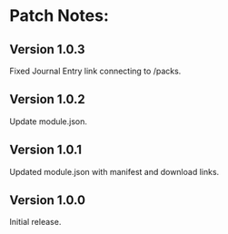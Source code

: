 # Patch Notes:

## Version 1.0.3
Fixed Journal Entry link connecting to /packs.

## Version 1.0.2
Update module.json.

## Version 1.0.1
Updated module.json with manifest and download links.

## Version 1.0.0
Initial release.